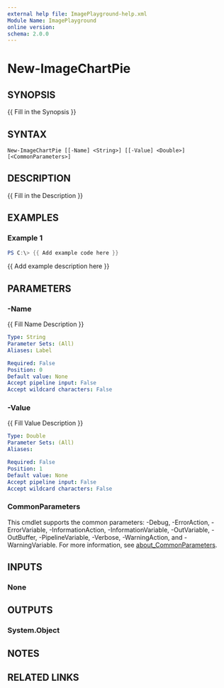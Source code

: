 ```yaml
---
external help file: ImagePlayground-help.xml
Module Name: ImagePlayground
online version:
schema: 2.0.0
---
```


# New-ImageChartPie

## SYNOPSIS
{{ Fill in the Synopsis }}

## SYNTAX

```
New-ImageChartPie [[-Name] <String>] [[-Value] <Double>] [<CommonParameters>]
```

## DESCRIPTION
{{ Fill in the Description }}

## EXAMPLES

### Example 1
```powershell
PS C:\> {{ Add example code here }}
```

{{ Add example description here }}

## PARAMETERS

### -Name
{{ Fill Name Description }}

```yaml
Type: String
Parameter Sets: (All)
Aliases: Label

Required: False
Position: 0
Default value: None
Accept pipeline input: False
Accept wildcard characters: False
```

### -Value
{{ Fill Value Description }}

```yaml
Type: Double
Parameter Sets: (All)
Aliases:

Required: False
Position: 1
Default value: None
Accept pipeline input: False
Accept wildcard characters: False
```

### CommonParameters
This cmdlet supports the common parameters: -Debug, -ErrorAction, -ErrorVariable, -InformationAction, -InformationVariable, -OutVariable, -OutBuffer, -PipelineVariable, -Verbose, -WarningAction, and -WarningVariable. For more information, see [about_CommonParameters](http://go.microsoft.com/fwlink/?LinkID=113216).

## INPUTS

### None

## OUTPUTS

### System.Object
## NOTES

## RELATED LINKS
